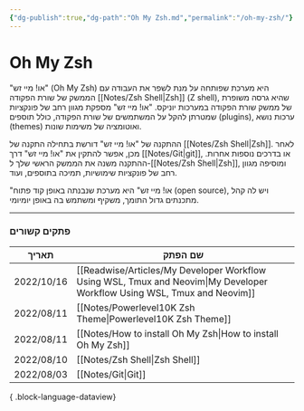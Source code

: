 ```yaml
---
{"dg-publish":true,"dg-path":"Oh My Zsh.md","permalink":"/oh-my-zsh/"}
---
```





# Oh My Zsh
"או! מיי זש" (Oh My Zsh) היא מערכת שפותחה על מנת לשפר את העבודה עם הממשק של שורת הפקודה [[Notes/Zsh Shell\|Zsh]] (Z shell), שהיא גרסה משופרת של ממשק שורת הפקודה במערכות יוניקס. "או! מיי זש" מספקת מגוון רחב של פונקציות שמטרתן להקל על המשתמשים של שורת הפקודה, כולל תוספים (plugins), ערכות נושא (themes) ואוטומציה של משימות שונות.

ההתקנה של "או! מיי זש" דורשת בתחילה התקנה של [[Notes/Zsh Shell\|Zsh]]. לאחר מכן, אפשר להתקין את "או! מיי זש" דרך [[Notes/Git\|git]], או בדרכים נוספות אחרות. ההתקנה משנה את הממשק הראשי שלך ל-[[Notes/Zsh Shell\|Zsh]], ומוסיפה מגוון רחב של פונקציות שימושיות, תמיכה בתוספים, ועוד.

"או! מיי זש" היא מערכת שנבנתה באופן קוד פתוח (open source), ויש לה קהל מתכנתים גדול התומך, משקיף ומשתמש בה באופן יומיומי.

 --- 

### פתקים קשורים
| תאריך      | שם הפתק                                                                                                                     |
| ---------- | --------------------------------------------------------------------------------------------------------------------------- |
| 2022/10/16 | [[Readwise/Articles/My Developer Workflow Using WSL, Tmux and Neovim\|My Developer Workflow Using WSL, Tmux and Neovim]] |
| 2022/08/11 | [[Notes/Powerlevel10K Zsh Theme\|Powerlevel10K Zsh Theme]]                                                               |
| 2022/08/11 | [[Notes/How to install Oh My Zsh\|How to install Oh My Zsh]]                                                             |
| 2022/08/10 | [[Notes/Zsh Shell\|Zsh Shell]]                                                                                           |
| 2022/08/03 | [[Notes/Git\|Git]]                                                                                                       |

{ .block-language-dataview}
 